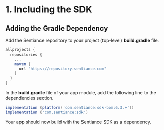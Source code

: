 # 1. Including the SDK

## Adding the Gradle Dependency

Add the Sentiance repository to your project (top-level) **build.gradle** file.

```groovy
allprojects {
  repositories {
    ...
    maven {
      url "https://repository.sentiance.com"
    }
  }
}
```

In the **build.gradle** file of your app module, add the following line to the dependencies section.

```groovy
implementation (platform('com.sentiance:sdk-bom:6.3.+'))
implementation ('com.sentiance:sdk')
```

Your app should now build with the Sentiance SDK as a dependency.
